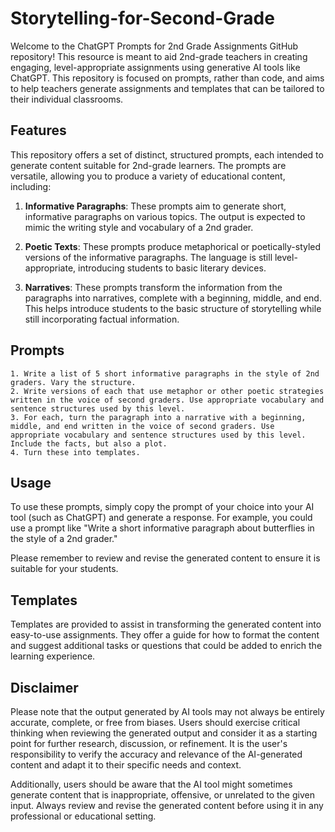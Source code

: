 # Storytelling-for-Second-Grade

Welcome to the ChatGPT Prompts for 2nd Grade Assignments GitHub repository! This resource is meant to aid 2nd-grade teachers in creating engaging, level-appropriate assignments using generative AI tools like ChatGPT. This repository is focused on prompts, rather than code, and aims to help teachers generate assignments and templates that can be tailored to their individual classrooms.

## Features

This repository offers a set of distinct, structured prompts, each intended to generate content suitable for 2nd-grade learners. The prompts are versatile, allowing you to produce a variety of educational content, including:

1. **Informative Paragraphs**: These prompts aim to generate short, informative paragraphs on various topics. The output is expected to mimic the writing style and vocabulary of a 2nd grader.

2. **Poetic Texts**: These prompts produce metaphorical or poetically-styled versions of the informative paragraphs. The language is still level-appropriate, introducing students to basic literary devices.

3. **Narratives**: These prompts transform the information from the paragraphs into narratives, complete with a beginning, middle, and end. This helps introduce students to the basic structure of storytelling while still incorporating factual information.

## Prompts
```
1. Write a list of 5 short informative paragraphs in the style of 2nd graders. Vary the structure.
2. Write versions of each that use metaphor or other poetic strategies written in the voice of second graders. Use appropriate vocabulary and sentence structures used by this level.
3. For each, turn the paragraph into a narrative with a beginning, middle, and end written in the voice of second graders. Use appropriate vocabulary and sentence structures used by this level. Include the facts, but also a plot.
4. Turn these into templates.
```

## Usage

To use these prompts, simply copy the prompt of your choice into your AI tool (such as ChatGPT) and generate a response. For example, you could use a prompt like "Write a short informative paragraph about butterflies in the style of a 2nd grader."

Please remember to review and revise the generated content to ensure it is suitable for your students.

## Templates

Templates are provided to assist in transforming the generated content into easy-to-use assignments. They offer a guide for how to format the content and suggest additional tasks or questions that could be added to enrich the learning experience.

## Disclaimer

Please note that the output generated by AI tools may not always be entirely accurate, complete, or free from biases. Users should exercise critical thinking when reviewing the generated output and consider it as a starting point for further research, discussion, or refinement. It is the user's responsibility to verify the accuracy and relevance of the AI-generated content and adapt it to their specific needs and context. 

Additionally, users should be aware that the AI tool might sometimes generate content that is inappropriate, offensive, or unrelated to the given input. Always review and revise the generated content before using it in any professional or educational setting.
